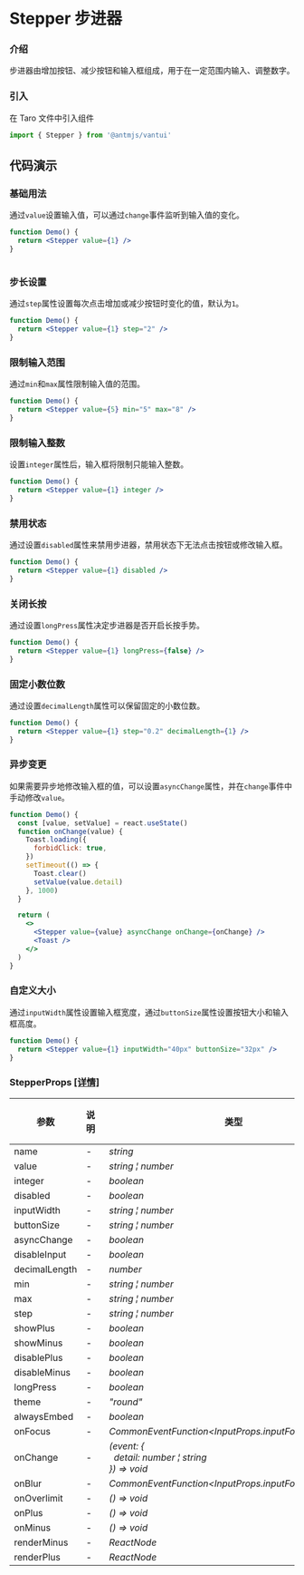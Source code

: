 # Stepper 步进器

### 介绍

步进器由增加按钮、减少按钮和输入框组成，用于在一定范围内输入、调整数字。

### 引入

在 Taro 文件中引入组件

```js
import { Stepper } from '@antmjs/vantui'
```

## 代码演示

### 基础用法

通过`value`设置输入值，可以通过`change`事件监听到输入值的变化。

```jsx
function Demo() {
  return <Stepper value={1} />
}
```

```js

```

### 步长设置

通过`step`属性设置每次点击增加或减少按钮时变化的值，默认为`1`。

```jsx
function Demo() {
  return <Stepper value={1} step="2" />
}
```

### 限制输入范围

通过`min`和`max`属性限制输入值的范围。

```jsx
function Demo() {
  return <Stepper value={5} min="5" max="8" />
}
```

### 限制输入整数

设置`integer`属性后，输入框将限制只能输入整数。

```jsx
function Demo() {
  return <Stepper value={1} integer />
}
```

### 禁用状态

通过设置`disabled`属性来禁用步进器，禁用状态下无法点击按钮或修改输入框。

```jsx
function Demo() {
  return <Stepper value={1} disabled />
}
```

### 关闭长按

通过设置`longPress`属性决定步进器是否开启长按手势。

```jsx
function Demo() {
  return <Stepper value={1} longPress={false} />
}
```

### 固定小数位数

通过设置`decimalLength`属性可以保留固定的小数位数。

```jsx
function Demo() {
  return <Stepper value={1} step="0.2" decimalLength={1} />
}
```

### 异步变更

如果需要异步地修改输入框的值，可以设置`asyncChange`属性，并在`change`事件中手动修改`value`。

```jsx
function Demo() {
  const [value, setValue] = react.useState()
  function onChange(value) {
    Toast.loading({
      forbidClick: true,
    })
    setTimeout(() => {
      Toast.clear()
      setValue(value.detail)
    }, 1000)
  }

  return (
    <>
      <Stepper value={value} asyncChange onChange={onChange} />
      <Toast />
    </>
  )
}
```

### 自定义大小

通过`inputWidth`属性设置输入框宽度，通过`buttonSize`属性设置按钮大小和输入框高度。

```jsx
function Demo() {
  return <Stepper value={1} inputWidth="40px" buttonSize="32px" />
}
```

### StepperProps [[详情]](https://github.com/AntmJS/vantui/tree/main/packages/vantui/types/stepper.d.ts)

| 参数          | 说明 | 类型                                                                                                                                             | 默认值 | 必填    |
| ------------- | ---- | ------------------------------------------------------------------------------------------------------------------------------------------------ | ------ | ------- |
| name          | -    | _&nbsp;&nbsp;string<br/>_                                                                                                                        | -      | `false` |
| value         | -    | _&nbsp;&nbsp;string&nbsp;&brvbar;&nbsp;number<br/>_                                                                                              | -      | `false` |
| integer       | -    | _&nbsp;&nbsp;boolean<br/>_                                                                                                                       | -      | `false` |
| disabled      | -    | _&nbsp;&nbsp;boolean<br/>_                                                                                                                       | -      | `false` |
| inputWidth    | -    | _&nbsp;&nbsp;string&nbsp;&brvbar;&nbsp;number<br/>_                                                                                              | -      | `false` |
| buttonSize    | -    | _&nbsp;&nbsp;string&nbsp;&brvbar;&nbsp;number<br/>_                                                                                              | -      | `false` |
| asyncChange   | -    | _&nbsp;&nbsp;boolean<br/>_                                                                                                                       | -      | `false` |
| disableInput  | -    | _&nbsp;&nbsp;boolean<br/>_                                                                                                                       | -      | `false` |
| decimalLength | -    | _&nbsp;&nbsp;number<br/>_                                                                                                                        | -      | `false` |
| min           | -    | _&nbsp;&nbsp;string&nbsp;&brvbar;&nbsp;number<br/>_                                                                                              | -      | `false` |
| max           | -    | _&nbsp;&nbsp;string&nbsp;&brvbar;&nbsp;number<br/>_                                                                                              | -      | `false` |
| step          | -    | _&nbsp;&nbsp;string&nbsp;&brvbar;&nbsp;number<br/>_                                                                                              | -      | `false` |
| showPlus      | -    | _&nbsp;&nbsp;boolean<br/>_                                                                                                                       | -      | `false` |
| showMinus     | -    | _&nbsp;&nbsp;boolean<br/>_                                                                                                                       | -      | `false` |
| disablePlus   | -    | _&nbsp;&nbsp;boolean<br/>_                                                                                                                       | -      | `false` |
| disableMinus  | -    | _&nbsp;&nbsp;boolean<br/>_                                                                                                                       | -      | `false` |
| longPress     | -    | _&nbsp;&nbsp;boolean<br/>_                                                                                                                       | -      | `false` |
| theme         | -    | _&nbsp;&nbsp;"round"<br/>_                                                                                                                       | -      | `false` |
| alwaysEmbed   | -    | _&nbsp;&nbsp;boolean<br/>_                                                                                                                       | -      | `false` |
| onFocus       | -    | _&nbsp;&nbsp;CommonEventFunction<InputProps.inputForceEventDetail><br/>_                                                                         | -      | `false` |
| onChange      | -    | _&nbsp;&nbsp;(event:&nbsp;{<br/>&nbsp;&nbsp;&nbsp;&nbsp;detail:&nbsp;number&nbsp;&brvbar;&nbsp;string<br/>&nbsp;&nbsp;})&nbsp;=>&nbsp;void<br/>_ | -      | `false` |
| onBlur        | -    | _&nbsp;&nbsp;CommonEventFunction<InputProps.inputForceEventDetail><br/>_                                                                         | -      | `false` |
| onOverlimit   | -    | _&nbsp;&nbsp;()&nbsp;=>&nbsp;void<br/>_                                                                                                          | -      | `false` |
| onPlus        | -    | _&nbsp;&nbsp;()&nbsp;=>&nbsp;void<br/>_                                                                                                          | -      | `false` |
| onMinus       | -    | _&nbsp;&nbsp;()&nbsp;=>&nbsp;void<br/>_                                                                                                          | -      | `false` |
| renderMinus   | -    | _&nbsp;&nbsp;ReactNode<br/>_                                                                                                                     | -      | `false` |
| renderPlus    | -    | _&nbsp;&nbsp;ReactNode<br/>_                                                                                                                     | -      | `false` |
